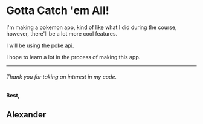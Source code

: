 # Gotta Catch 'em All!

I'm making a pokemon app, kind of like what I did during the course, however, there'll be a lot more cool features.

I will be using the [poke api](https://pokeapi.co/).

I hope to learn a lot in the process of making this app.

---

###### Thank you for taking an interest in my code.

#### Best,

## Alexander
